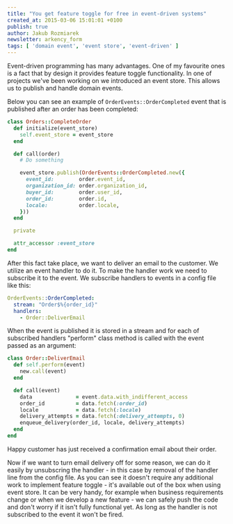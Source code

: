 ```yaml
---
title: "You get feature toggle for free in event-driven systems"
created_at: 2015-03-06 15:01:01 +0100
publish: true
author: Jakub Rozmiarek
newsletter: arkency_form
tags: [ 'domain event', 'event store', 'event-driven' ]
---
```

Event-driven programming has many advantages. One of my favourite ones is a fact that by design it provides feature toggle functionality.
In one of projects we've been working on we introduced an event store. This allows us to publish and handle domain events.

<!-- more -->

Below you can see an example of `OrderEvents::OrderCompleted` event that is published after an order has been completed:

```ruby
class Orders::CompleteOrder
  def initialize(event_store)
    self.event_store = event_store
  end

  def call(order)
    # Do something

    event_store.publish(OrderEvents::OrderCompleted.new({
      event_id:        order.event_id,
      organization_id: order.organization_id,
      buyer_id:        order.user_id,
      order_id:        order.id,
      locale:          order.locale,
    }))
  end

  private

  attr_accessor :event_store
end
```

After this fact take place, we want to deliver an email to the customer. We utilize an event handler to do it. To make the handler work we need to subscribe it to the event. We subscribe handlers to events in a config file like this:

```yaml
OrderEvents::OrderCompleted:
  stream: "Order$%{order_id}"
  handlers:
    - Order::DeliverEmail
```

When the event is published it is stored in a stream and for each of subscribed handlers "perform" class method is called with the event passed as an argument:

```ruby
class Order::DeliverEmail
  def self.perform(event)
    new.call(event)
  end

  def call(event)
    data              = event.data.with_indifferent_access
    order_id          = data.fetch(:order_id)
    locale            = data.fetch(:locale)
    delivery_attempts = data.fetch(:delivery_attempts, 0)
    enqueue_delivery(order_id, locale, delivery_attempts)
  end
end
```

Happy customer has just received a confirmation email about their order.

Now if we want to turn email delivery off for some reason, we can do it easily by unsubscring the handler - in this case by removal of the handler line from the config file. 
As you can see it doesn't require any additional work to implement feature toggle - it's available out of the box when using event store. It can be very handy, for example when business requirements change or when we develop a new feature - we can safely push the code and don't worry if it isn't fully functional yet. As long as the handler is not subscribed to the event it won't be fired.
